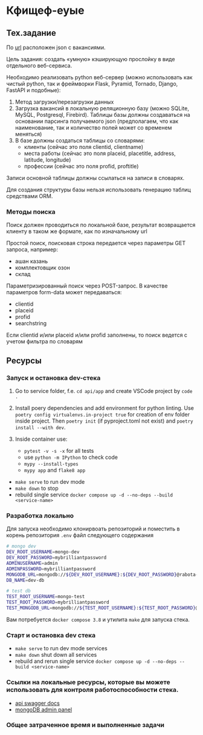 # Кфищеф-еуые

## Тех.задание

По [url](https://gsr-rabota.ru/api/v2/Vacancies/All/List) расположен json c вакансиями.

Цель задания: создать «умную» кэширующую прослойку в виде отдельного веб-сервиса.

Необходимо реализовать python веб-сервер (можно использовать как чистый python, так и фреймворки Flask, Pyramid, Tornado, Django, FastAPI и подобные):

1. Метод загрузки/перезагрузки данных
2. Загрузка вакансий в локальную реляционную базу (можно SQLite, MySQL, Postgresql, Firebird). Таблицы базы должны создаваться на основании парсинга получаемого json (предполагаем, что как наименование, так и количество полей может со временем меняться)
3. В базе должны создаться таблицы со словарями:
   - клиенты (сейчас это поля clientid, clientname)
   - места работы (сейчас это поля placeid, placetitle, address, latitude, longitude)
   - профессии (сейчас это поля profid, proftitle)

Записи основной таблицы должны ссылаться на записи в словарях.

Для создания структуры базы нельзя иcпользовать генерацию таблиц средствами ORM.

### Методы поиска

Поиск должен проводиться по локальной базе, результат возвращается клиенту в таком же формате, как по изначальному url

Простой поиск, поисковая строка передается через параметры GET запроса, например:

- ашан казань
- комплектовщик озон
- склад

Параметризированный поиск через POST-запрос. В качестве параметров form-data может передаваться:

- clientid
- placeid
- profid
- searchstring

Если clientid и/или placeid и/или profid заполнены, то поиск ведется с учетом фильтра по словарям

## Ресурсы

### Запуск и остановка dev-стека

1. Go to service folder, f.e. `cd api/app` and create VSCode project by `code .`
2. Install poery dependencies and add environment for python linting. Use `poetry config virtualenvs.in-project true` for creation of env folder inside project. Then `poetry init` (if pyproject.toml not exist) and `poetry install --with dev`.
3. Inside container use:

    - `pytest -v -s -x` for all tests
    - use `python -m IPython` to check code
    - `mypy --install-types`
    - `mypy app` and `flake8 app`

- `make serve` to run dev mode
- `make down` to stop
- rebuild single service `docker compose up -d --no-deps --build <service-name>`

### Разработка локально

Для запуска необходимо клонирвоать репозиторий и поместить в корень репозитория `.env` файл следующего содержания

```bash
# mongo dev
DEV_ROOT_USERNAME=mongo-dev
DEV_ROOT_PASSWORD=mybrilliantpassword
ADMINUSERNAME=admin
ADMINPASSWORD=mybrilliantpassword
MONGODB_URL=mongodb://${DEV_ROOT_USERNAME}:${DEV_ROOT_PASSWORD}@rabota-mongo-dev:27017/
DB_NAME=dev-db

# test db
TEST_ROOT_USERNAME=mongo-test
TEST_ROOT_PASSWORD=mybrilliantpassword
TEST_MONGODB_URL=mongodb://${TEST_ROOT_USERNAME}:${TEST_ROOT_PASSWORD}@erabota-mongo-test:27021/
```

Вам потребуется `docker compose 3.8` и утилита `make` для запуска стека.

### Старт и остановка dev стека

- `make serve` to run dev mode services
- `make down` shut down all services
- rebuild and rerun single service `docker compose up -d --no-deps --build <service-name>`

### Ссылки на локальные ресурсы, которые вы можете использовать для контроля работоспособности стека.

- [api swagger docs](http://localhost:8192/docs/)
- [mongoDB admin panel](http://localhost:8191/)

### Общее затраченное время и выполненные задачи
